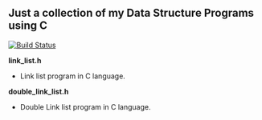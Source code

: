 Just a collection of my Data Structure Programs using C
---

[![Build Status](https://travis-ci.org/crazyuploader/CollegeStuff.svg?branch=master)](https://travis-ci.org/crazyuploader/CollegeStuff)

<b>link_list.h</b>
* Link list program in C language.

<b>double_link_list.h</b>
* Double Link list program in C language.
